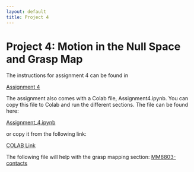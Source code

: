 ```yaml
---
layout: default
title: Project 4
---
```


# Project 4: Motion in the Null Space and Grasp Map

The instructions for assignment 4 can be found in

<a href="./Assignment_4.pdf" download="Assignment_4">Assignment 4</a>


The assignment also comes with a Colab file, Assignment4.ipynb. You
can copy this file to Colab and run the different sections. The file can be found here:

<a href="./Assignment_4.ipynb" download="Assignment_4">Assignment_4.ipynb</a>


or copy it from the following link:

[COLAB Link](https://colab.research.google.com/drive/1T2v92SzQ9hVxDpMWi66jkA3vHz8YwFnI)

The following file will help with the grasp mapping section:
<a href="./MM8803-contacts.pdf" download="MM8803-contacts">MM8803-contacts</a>